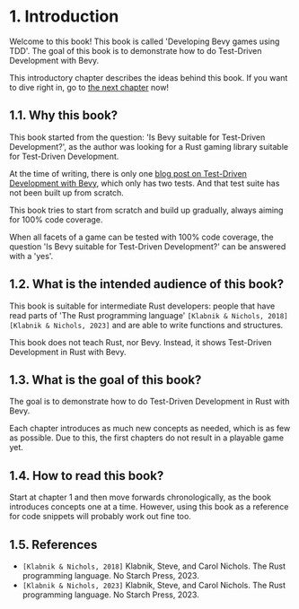 # 1. Introduction

Welcome to this book!
This book is called 'Developing Bevy games using TDD'.
The goal of this book is to demonstrate how to do Test-Driven Development
with Bevy.

This introductory chapter describes the ideas behind this book.
If you want to dive right in, go to [the next chapter](../misc/basic_introduction.md) now!

## 1.1. Why this book?

This book started from the question:
'Is Bevy suitable for Test-Driven Development?',
as the author was looking for a Rust gaming library
suitable for Test-Driven Development.

At the time of writing, there is only one
[blog post on Test-Driven Development with Bevy](https://edgardocarreras.com/blog/tdd-in-rust-game-engine-bevy/),
which only has two tests. And that test suite has not been
built up from scratch.

This book tries to start from scratch and build up gradually,
always aiming for 100% code coverage.

When all facets of a game can be tested with 100% code coverage,
the question 'Is Bevy suitable for Test-Driven Development?'
can be answered with a 'yes'.

## 1.2. What is the intended audience of this book?

This book is suitable for intermediate Rust developers: people that have
read parts of 'The Rust programming language'
`[Klabnik & Nichols, 2018][Klabnik & Nichols, 2023]`
and are able to write functions and structures.

This book does not teach Rust, nor Bevy.
Instead, it shows Test-Driven Development in Rust with Bevy.

## 1.3. What is the goal of this book?

The goal is to demonstrate how to do Test-Driven Development
in Rust with Bevy.

Each chapter introduces as much new concepts as needed,
which is as few as possible.
Due to this, the first chapters do not result in a playable game yet.

## 1.4. How to read this book?

Start at chapter 1 and then move
forwards chronologically,
as the book introduces concepts one at a time.
However, using this book as a reference for code snippets will
probably work out fine too.

## 1.5. References

- `[Klabnik & Nichols, 2018]` Klabnik, Steve, and Carol Nichols.
  The Rust programming language. No Starch Press, 2023.
- `[Klabnik & Nichols, 2023]` Klabnik, Steve, and Carol Nichols.
  The Rust programming language. No Starch Press, 2023.
